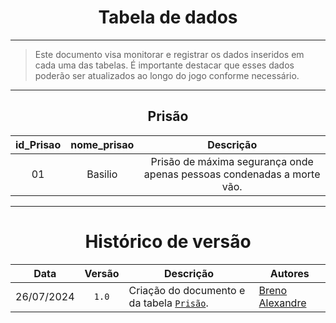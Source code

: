 <center>

# Tabela de dados

</center>

---

> Este documento visa monitorar e registrar os dados inseridos em cada uma das tabelas. É importante destacar que esses dados poderão ser atualizados ao longo do jogo conforme necessário.

<center>

---

<center>

## Prisão

</center>

| id_Prisao | nome_prisao | Descrição                                                              |
|:---------:|:-----------:|:----------------------------------------------------------------------:|
| 01        | Basilio     | Prisão de máxima segurança onde apenas pessoas condenadas a morte vão. |

---

# Histórico de versão

</center>

<div style="margin: 0 auto; width: fit-content;">

|    Data    | Versão | Descrição                                                | Autores                                               |
|:----------:|:------:|----------------------------------------------------------|-------------------------------------------------------|
| 26/07/2024 | `1.0`  | Criação do documento e da tabela [`Prisão`](#Prisão).    | [Breno Alexandre](https://github.com/brenoalexandre0) |

</div>
